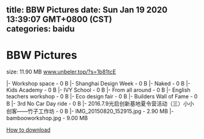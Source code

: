 
title: BBW Pictures
date: Sun Jan 19 2020 13:39:07 GMT+0800 (CST)    
categories: baidu
---

# BBW Pictures
size: 11.90 MB
 www.unbeler.top/?s=1b81tcE
 
|- Workshop space - 0 B
|- Shanghai Design Week - 0 B
|- Naked - 0 B
|- Kids Academy - 0 B
|- IVY School - 0 B
|- From all around - 0 B
|- English teachers workshop - 0 B
|- Eco design fair - 0 B
|- Builders Wall of Fame - 0 B
|- 3rd No Car Day ride - 0 B
|- 2016.7.9光启创新基地夏令营活动（三）小小创客——竹子工作坊 - 0 B
|- IMG_20150820_152915.jpg - 2.90 MB
|- bambooworkshop.jpg - 9.00 MB

[How to download](https://bpcam.bemobtrk.com/go/2ceec3aa-1ca2-46d6-b9ff-aaa5c184517c?jno=5387)